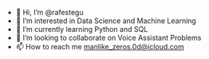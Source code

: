 - 👋 Hi, I’m @rafestegu
- 👀 I’m interested in Data Science and Machine Learning
- 🌱 I’m currently learning Python and SQL
- 💞️ I’m looking to collaborate on Voice Assistant Problems
- 📫 How to reach me manlike_zeros.0d@icloud.com

<!---
rafestegu/rafestegu is a ✨ special ✨ repository because its `README.md` (this file) appears on your GitHub profile.
You can click the Preview link to take a look at your changes.
--->
